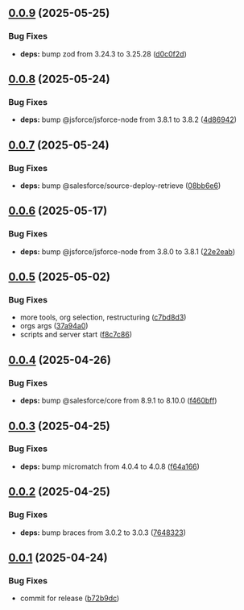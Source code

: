 ## [0.0.9](https://github.com/salesforcecli/mcp/compare/0.0.8...0.0.9) (2025-05-25)


### Bug Fixes

* **deps:** bump zod from 3.24.3 to 3.25.28 ([d0c0f2d](https://github.com/salesforcecli/mcp/commit/d0c0f2dd1ca3741bc9306c7eab2f8a5ddd29c9ff))



## [0.0.8](https://github.com/salesforcecli/mcp/compare/0.0.7...0.0.8) (2025-05-24)


### Bug Fixes

* **deps:** bump @jsforce/jsforce-node from 3.8.1 to 3.8.2 ([4d86942](https://github.com/salesforcecli/mcp/commit/4d86942025aefcb4a4f3f94475bec55c40fd84cb))



## [0.0.7](https://github.com/salesforcecli/mcp/compare/0.0.6...0.0.7) (2025-05-24)


### Bug Fixes

* **deps:** bump @salesforce/source-deploy-retrieve ([08bb6e6](https://github.com/salesforcecli/mcp/commit/08bb6e6c6264e5301c8e32e7632ecbd07bc022a9))



## [0.0.6](https://github.com/salesforcecli/mcp/compare/0.0.5...0.0.6) (2025-05-17)


### Bug Fixes

* **deps:** bump @jsforce/jsforce-node from 3.8.0 to 3.8.1 ([22e2eab](https://github.com/salesforcecli/mcp/commit/22e2eabc3a17fec1e2e809c645778acd31643a17))



## [0.0.5](https://github.com/salesforcecli/mcp/compare/0.0.4...0.0.5) (2025-05-02)


### Bug Fixes

* more tools, org selection, restructuring ([c7bd8d3](https://github.com/salesforcecli/mcp/commit/c7bd8d3eb5ef7c79d4d64dd94fe9d2a391a036fa))
* orgs args ([37a94a0](https://github.com/salesforcecli/mcp/commit/37a94a0c43b96f5ceefc4266440f7dbb952dddeb))
* scripts and server start ([f8c7c86](https://github.com/salesforcecli/mcp/commit/f8c7c86e8f8af9c9aad3f8ba79987ed7e21caaef))



## [0.0.4](https://github.com/salesforcecli/mcp/compare/0.0.3...0.0.4) (2025-04-26)


### Bug Fixes

* **deps:** bump @salesforce/core from 8.9.1 to 8.10.0 ([f460bff](https://github.com/salesforcecli/mcp/commit/f460bff8cba64969ccfa0cf2656cb5140ab05f55))



## [0.0.3](https://github.com/salesforcecli/mcp/compare/0.0.2...0.0.3) (2025-04-25)


### Bug Fixes

* **deps:** bump micromatch from 4.0.4 to 4.0.8 ([f64a166](https://github.com/salesforcecli/mcp/commit/f64a166b6c6a796da5b9adc9288a7f0474dc26e4))



## [0.0.2](https://github.com/salesforcecli/mcp/compare/0.0.1...0.0.2) (2025-04-25)


### Bug Fixes

* **deps:** bump braces from 3.0.2 to 3.0.3 ([7648323](https://github.com/salesforcecli/mcp/commit/764832387a22e5b6fbd08a9a0624048674902e5b))



## [0.0.1](https://github.com/salesforcecli/mcp/compare/b72b9dce44b9c97428574a3ce89043e1030c73f9...0.0.1) (2025-04-24)


### Bug Fixes

* commit for release ([b72b9dc](https://github.com/salesforcecli/mcp/commit/b72b9dce44b9c97428574a3ce89043e1030c73f9))



